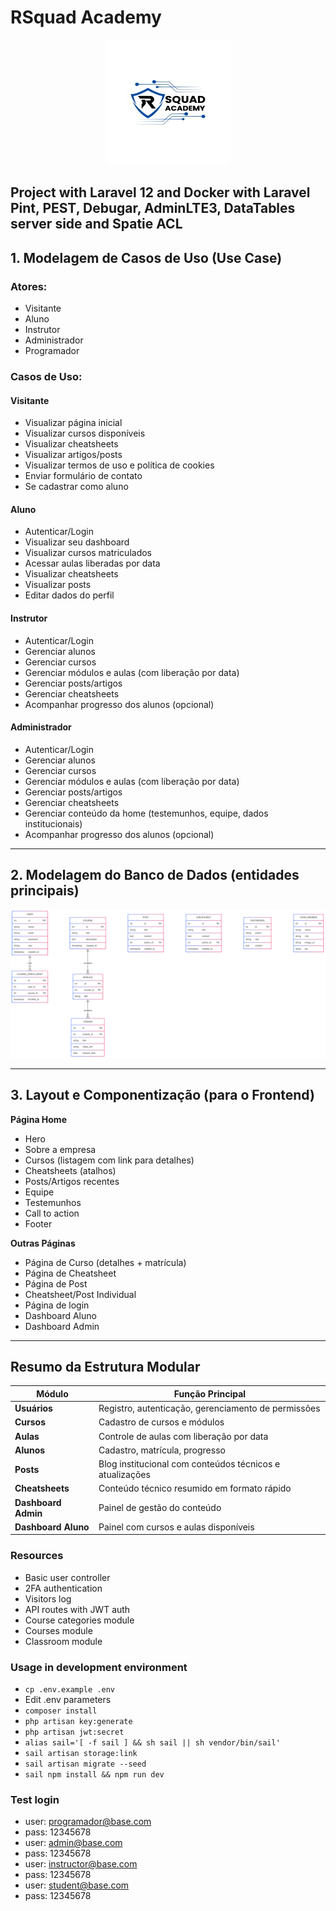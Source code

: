 # RSquad Academy

<p align="center">
<img src="rsquadacademy.jpg" alt="RSquad Academy"/>
</p>

## Project with Laravel 12 and Docker with Laravel Pint, PEST, Debugar, AdminLTE3, DataTables server side and Spatie ACL

## **1. Modelagem de Casos de Uso (Use Case)**

### **Atores:**

-   Visitante
-   Aluno
-   Instrutor
-   Administrador
-   Programador

### **Casos de Uso:**

#### Visitante

-   Visualizar página inicial
-   Visualizar cursos disponíveis
-   Visualizar cheatsheets
-   Visualizar artigos/posts
-   Visualizar termos de uso e política de cookies
-   Enviar formulário de contato
-   Se cadastrar como aluno

#### Aluno

-   Autenticar/Login
-   Visualizar seu dashboard
-   Visualizar cursos matriculados
-   Acessar aulas liberadas por data
-   Visualizar cheatsheets
-   Visualizar posts
-   Editar dados do perfil

#### Instrutor

-   Autenticar/Login
-   Gerenciar alunos
-   Gerenciar cursos
-   Gerenciar módulos e aulas (com liberação por data)
-   Gerenciar posts/artigos
-   Gerenciar cheatsheets
-   Acompanhar progresso dos alunos (opcional)

#### Administrador

-   Autenticar/Login
-   Gerenciar alunos
-   Gerenciar cursos
-   Gerenciar módulos e aulas (com liberação por data)
-   Gerenciar posts/artigos
-   Gerenciar cheatsheets
-   Gerenciar conteúdo da home (testemunhos, equipe, dados institucionais)
-   Acompanhar progresso dos alunos (opcional)

---

## **2. Modelagem do Banco de Dados (entidades principais)**

<p align="center">
<img src="Mermaid.png" alt="Modelagem do Banco de Dados"/>
</p>

---

## **3. Layout e Componentização (para o Frontend)**

**Página Home**

-   Hero
-   Sobre a empresa
-   Cursos (listagem com link para detalhes)
-   Cheatsheets (atalhos)
-   Posts/Artigos recentes
-   Equipe
-   Testemunhos
-   Call to action
-   Footer

**Outras Páginas**

-   Página de Curso (detalhes + matrícula)
-   Página de Cheatsheet
-   Página de Post
-   Cheatsheet/Post Individual
-   Página de login
-   Dashboard Aluno
-   Dashboard Admin

---

## **Resumo da Estrutura Modular**

| Módulo              | Função Principal                                         |
| ------------------- | -------------------------------------------------------- |
| **Usuários**        | Registro, autenticação, gerenciamento de permissões      |
| **Cursos**          | Cadastro de cursos e módulos                             |
| **Aulas**           | Controle de aulas com liberação por data                 |
| **Alunos**          | Cadastro, matrícula, progresso                           |
| **Posts**           | Blog institucional com conteúdos técnicos e atualizações |
| **Cheatsheets**     | Conteúdo técnico resumido em formato rápido              |
| **Dashboard Admin** | Painel de gestão do conteúdo                             |
| **Dashboard Aluno** | Painel com cursos e aulas disponíveis                    |

### Resources

-   Basic user controller
-   2FA authentication
-   Visitors log
-   API routes with JWT auth
-   Course categories module
-   Courses module
-   Classroom module

### Usage in development environment

-   `cp .env.example .env`
-   Edit .env parameters
-   `composer install`
-   `php artisan key:generate`
-   `php artisan jwt:secret`
-   `alias sail='[ -f sail ] && sh sail || sh vendor/bin/sail'`
-   `sail artisan storage:link`
-   `sail artisan migrate --seed`
-   `sail npm install && npm run dev`

### Test login

-   user: <programador@base.com>
-   pass: 12345678
-   user: <admin@base.com>
-   pass: 12345678
-   user: <instructor@base.com>
-   pass: 12345678
-   user: <student@base.com>
-   pass: 12345678
